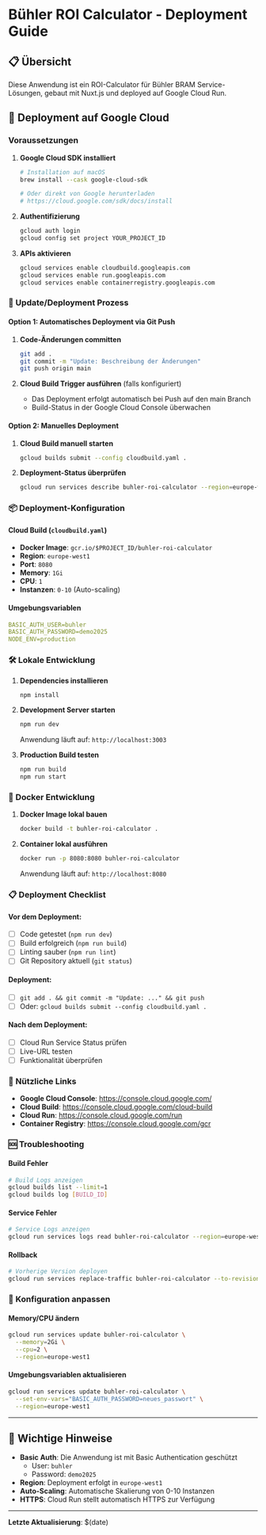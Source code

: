 # Bühler ROI Calculator - Deployment Guide

## 📋 Übersicht

Diese Anwendung ist ein ROI-Calculator für Bühler BRAM Service-Lösungen, gebaut mit Nuxt.js und deployed auf Google Cloud Run.

## 🚀 Deployment auf Google Cloud

### Voraussetzungen

1. **Google Cloud SDK installiert**
   ```bash
   # Installation auf macOS
   brew install --cask google-cloud-sdk
   
   # Oder direkt von Google herunterladen
   # https://cloud.google.com/sdk/docs/install
   ```

2. **Authentifizierung**
   ```bash
   gcloud auth login
   gcloud config set project YOUR_PROJECT_ID
   ```

3. **APIs aktivieren**
   ```bash
   gcloud services enable cloudbuild.googleapis.com
   gcloud services enable run.googleapis.com
   gcloud services enable containerregistry.googleapis.com
   ```

### 🔄 Update/Deployment Prozess

#### Option 1: Automatisches Deployment via Git Push

1. **Code-Änderungen committen**
   ```bash
   git add .
   git commit -m "Update: Beschreibung der Änderungen"
   git push origin main
   ```

2. **Cloud Build Trigger ausführen** (falls konfiguriert)
   - Das Deployment erfolgt automatisch bei Push auf den main Branch
   - Build-Status in der Google Cloud Console überwachen

#### Option 2: Manuelles Deployment

1. **Cloud Build manuell starten**
   ```bash
   gcloud builds submit --config cloudbuild.yaml .
   ```

2. **Deployment-Status überprüfen**
   ```bash
   gcloud run services describe buhler-roi-calculator --region=europe-west1
   ```

### 📦 Deployment-Konfiguration

#### Cloud Build (`cloudbuild.yaml`)
- **Docker Image**: `gcr.io/$PROJECT_ID/buhler-roi-calculator`
- **Region**: `europe-west1`
- **Port**: `8080`
- **Memory**: `1Gi`
- **CPU**: `1`
- **Instanzen**: `0-10` (Auto-scaling)

#### Umgebungsvariablen
```yaml
BASIC_AUTH_USER=buhler
BASIC_AUTH_PASSWORD=demo2025
NODE_ENV=production
```

### 🛠 Lokale Entwicklung

1. **Dependencies installieren**
   ```bash
   npm install
   ```

2. **Development Server starten**
   ```bash
   npm run dev
   ```
   Anwendung läuft auf: `http://localhost:3003`

3. **Production Build testen**
   ```bash
   npm run build
   npm run start
   ```

### 🐳 Docker Entwicklung

1. **Docker Image lokal bauen**
   ```bash
   docker build -t buhler-roi-calculator .
   ```

2. **Container lokal ausführen**
   ```bash
   docker run -p 8080:8080 buhler-roi-calculator
   ```
   Anwendung läuft auf: `http://localhost:8080`

### 📋 Deployment Checklist

#### Vor dem Deployment:
- [ ] Code getestet (`npm run dev`)
- [ ] Build erfolgreich (`npm run build`)
- [ ] Linting sauber (`npm run lint`)
- [ ] Git Repository aktuell (`git status`)

#### Deployment:
- [ ] `git add . && git commit -m "Update: ..." && git push`
- [ ] Oder: `gcloud builds submit --config cloudbuild.yaml .`

#### Nach dem Deployment:
- [ ] Cloud Run Service Status prüfen
- [ ] Live-URL testen
- [ ] Funktionalität überprüfen

### 🔗 Nützliche Links

- **Google Cloud Console**: https://console.cloud.google.com/
- **Cloud Build**: https://console.cloud.google.com/cloud-build
- **Cloud Run**: https://console.cloud.google.com/run
- **Container Registry**: https://console.cloud.google.com/gcr

### 🆘 Troubleshooting

#### Build Fehler
```bash
# Build Logs anzeigen
gcloud builds list --limit=1
gcloud builds log [BUILD_ID]
```

#### Service Fehler
```bash
# Service Logs anzeigen
gcloud run services logs read buhler-roi-calculator --region=europe-west1
```

#### Rollback
```bash
# Vorherige Version deployen
gcloud run services replace-traffic buhler-roi-calculator --to-revisions=REVISION_NAME=100 --region=europe-west1
```

### 🔧 Konfiguration anpassen

#### Memory/CPU ändern
```bash
gcloud run services update buhler-roi-calculator \
  --memory=2Gi \
  --cpu=2 \
  --region=europe-west1
```

#### Umgebungsvariablen aktualisieren
```bash
gcloud run services update buhler-roi-calculator \
  --set-env-vars="BASIC_AUTH_PASSWORD=neues_passwort" \
  --region=europe-west1
```

---

## 🚨 Wichtige Hinweise

- **Basic Auth**: Die Anwendung ist mit Basic Authentication geschützt
  - User: `buhler`
  - Password: `demo2025`
- **Region**: Deployment erfolgt in `europe-west1`
- **Auto-Scaling**: Automatische Skalierung von 0-10 Instanzen
- **HTTPS**: Cloud Run stellt automatisch HTTPS zur Verfügung

---

**Letzte Aktualisierung**: $(date)